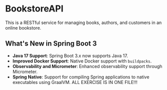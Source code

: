 # BookstoreAPI

This is a RESTful service for managing books, authors, and customers in an online bookstore.

## What's New in Spring Boot 3

- **Java 17 Support**: Spring Boot 3.x now supports Java 17.
- **Improved Docker Support**: Native Docker support with `buildpacks`.
- **Observability and Micrometer**: Enhanced observability support through Micrometer.
- **Spring Native**: Support for compiling Spring applications to native executables using GraalVM.
ALL EXERCISE IS IN ONE FILE!!!
